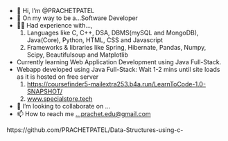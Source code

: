 - 👋 Hi, I’m @PRACHETPATEL
- 👀 On my way to be a...Software Developer
- 👨‍💻 Had experience with...,
  1) Languages like C, C++, DSA, DBMS(mySQL and MongoDB), Java(Core), Python, HTML, CSS and Javascript
  2) Frameworks & libraries like Spring, Hibernate, Pandas, Numpy, Scipy, Beautifulsoup and Matplotlib
- Currently learning Web Application Development using Java Full-Stack.
- Webapp developed using Java Full-Stack: Wait 1-2 mins until site loads as it is hosted on free server
  1) https://coursefinder5-mailextra253.b4a.run/LearnToCode-1.0-SNAPSHOT/
  2) www.specialstore.tech
- 💞️ I’m looking to collaborate on ...
- 📫 How to reach me ...prachet.edu@gmail.com

<!---
PRACHETPATEL/PRACHETPATEL is a ✨ special ✨ repository because its `README.md` (this file) appears on your GitHub profile.
You can click the Preview link to take a look at your changes.
--->https://github.com/PRACHETPATEL/Data-Structures-using-c-
